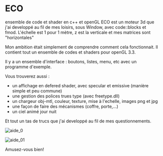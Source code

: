 # ECO
ensemble de code et shader en c++ et openGL
ECO est un moteur 3d que j'ai developpé au fil de mes loisirs, sous Window, avec code::blocks et fmod.
L'échelle est 1 pour 1 mètre, z est la verticale et mes matrices sont "horizontales"

Mon ambition était simplement de comprendre comment cela fonctionnait.
Il contient tout un ensemble de codes et shaders pour openGL 3.3.

Il y a un ensemble d'interface : boutons, listes, menu, etc avec un programme d'exemple.

Vous trouverez aussi :
* un affichage en defered shader, avec specular et emissive (manière simple et peu commune)
* une gestion des polices trues type (avec freetype.dll)
* un chargeur obj-mtl, couleur, texture, mise à l'echelle, images png et jpg
* une façon de faire des mécanismes (coffre, porte,...)
* un ciel animé jour nuit

Et tout un tas de trucs que j'ai developpé au fil de mes questionnements.


![aide_0](https://github.com/philtheb9/ECO/assets/140612632/066087e0-e864-46fb-a8c4-01aadea4ffd1)


![aide_01](https://github.com/philtheb9/ECO/assets/140612632/a730afcb-78fa-4997-a5b4-af8eaaf53386)

Amusez-vous bien!

